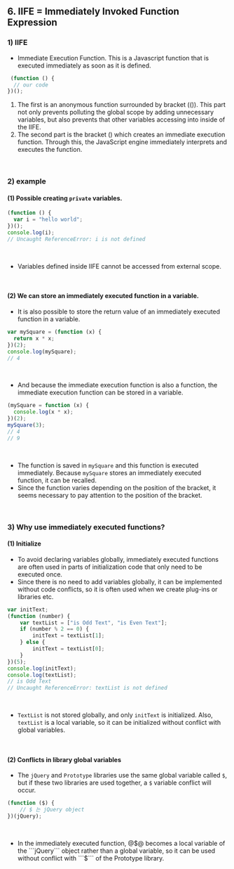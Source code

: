 ## 6. IIFE = Immediately Invoked Function Expression

### 1) IIFE
* Immediate Execution Function. This is a Javascript function that is executed immediately as soon as it is defined.
```javascript
 (function () {
  // our code
})();
```
1. The first is an anonymous function surrounded by bracket (()). This part not only prevents polluting the global scope by adding unnecessary variables, but also prevents that other variables accessing into inside of the IIFE.
2. The second part is the bracket () which creates an immediate execution function. Through this, the JavaScript engine immediately interprets and executes the function.
<br>

### 2) example

#### (1) Possible creating ```private``` variables.
```javascript
(function () {
  var i = "hello world";
})();
console.log(i);
// Uncaught ReferenceError: i is not defined
```
<br>

* Variables defined inside IIFE cannot be accessed from external scope.
<br>

#### (2) We can store an immediately executed function in a variable.
* It is also possible to store the return value of an immediately executed function in a variable.
```javascript
var mySquare = (function (x) {
  return x * x;
})(2);
console.log(mySquare); 
// 4
```
<br>

* And because the immediate execution function is also a function, the immediate execution function can be stored in a variable.
```javascript
(mySquare = function (x) {
  console.log(x * x);
})(2);
mySquare(3);
// 4
// 9
```
<br>

* The function is saved in ```mySquare``` and this function is executed immediately. Because ```mySquare``` stores an immediately executed function, it can be recalled.
* Since the function varies depending on the position of the bracket, it seems necessary to pay attention to the position of the bracket.
<br>

### 3) Why use immediately executed functions?

#### (1) Initialize
* To avoid declaring variables globally, immediately executed functions are often used in parts of initialization code that only need to be executed once.
* Since there is no need to add variables globally, it can be implemented without code conflicts, so it is often used when we create plug-ins or libraries etc.
```javascript
var initText;
(function (number) {
    var textList = ["is Odd Text", "is Even Text"];
    if (number % 2 == 0) {
        initText = textList[1];
    } else {
        initText = textList[0];
    }
})(5);
console.log(initText);
console.log(textList);
// is Odd Text
// Uncaught ReferenceError: textList is not defined
```
<br>

* ```TextList``` is not stored globally, and only ```initText``` is initialized. Also, ```textList``` is a local variable, so it can be initialized without conflict with global variables.
<br>

#### (2) Conflicts in library global variables
* The ```jQuery``` and ```Prototype``` libraries use the same global variable called ```$```, but if these two libraries are used together, a ```$``` variable conflict will occur.
```javascript
(function ($) {
    // $ 는 jQuery object
})(jQuery);
```
<br>

* In the immediately executed function, @$@ becomes a local variable of the ```jQuery``` object rather than a global variable, so it can be used without conflict with ```$``` of the Prototype library.
